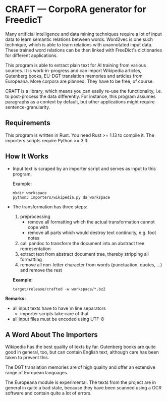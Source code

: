 CRAFT — CorpoRA generator for FreedicT
=============================================

Many artificial intelligence and data mining techniques require a lot of input
data to learn semantic relations between words. Word2vec is one such technique,
which is able to learn relations with unannotated input data. These trained word
relations can be then linked with FreeDict's dictionaries for different
applications.

This program is able to extract plain text for AI training from various sources.
It is work-in-progress and can import Wikipedia articles, Gutenberg books,
EU-DGT translation memories and articles from Europeana. More corpora are
planned. They have to be free, of course.

CRAFT is a library, which means you can easily re-use the functionality, i.e. to
post-process the data differently. For instance, this program assumes paragraphs
as a context by default, but other applications might require
sentence-granularity.


Requirements
------------

This program is written in Rust. You need Rust >= 1.13 to compile it. The
importers scripts require Python >= 3.3.

How It Works
------------

-   Input text is scraped by an importer script and serves as input to this
    program.

    Example:

    ```
    mkdir workspace
    python3 importers/wikipedia.py da workspace
    ```
-   The transformation has three steps:
    1.  preprocessing
        -   remove all formatting which the actual transformation cannot cope
            with
        -   remove all parts which would destroy text continuity, e.g. foot
            notes
    2.  call pandoc to transform the document into an abstract tree
        representation
    3.  extract text from abstract document tree, thereby stripping all
        formatting
    4.  remove all non-letter character from words (punctuation, quotes, ...)
        and remove the rest

    **Example:**

    ```
    target/release/crafted -w workspace/*.bz2
    ```


**Remarks:**

-   all input texts have to have \n line separators
    -   importer scripts take care of that
-   all input files must be encoded using UTF-8

A Word About The Importers
--------------------------

Wikipedia has the best quality of texts by far. Gutenberg books are quite good
in general, too, but can contain English text, although care has been taken to
prevent this.

The DGT translation memories are of high quality and offer an extensive range of European languages.

The Europeana module is experimental. The texts from the project are in general
in quite a bad state, because they have been scanned using a OCR software and
contain quite a lot of errors.

